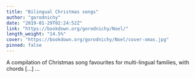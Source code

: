 ```yaml
---
title: "Bilingual Christmas songs"
author: "gorodnichy"
date: "2019-01-29T02:24:52Z"
link: "https://bookdown.org/gorodnichy/Noel/"
length_weight: "14.5%"
cover: "https://bookdown.org/gorodnichy/Noel/cover-xmas.jpg"
pinned: false
---
```


A compilation of Christmas song favourites for multi-lingual families, with chords [...]  ...
